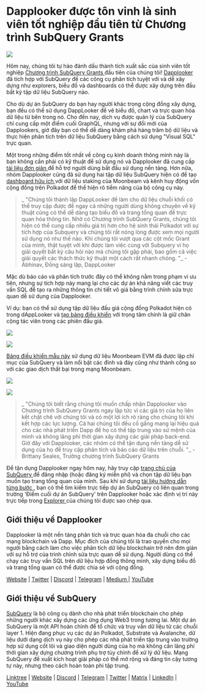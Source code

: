 # Dapplooker được tôn vinh là sinh viên tốt nghiệp đầu tiên từ Chương trình SubQuery Grants

![](https://miro.medium.com/max/700/0*m7loo6ZhFd_UrPtG)

Hôm nay, chúng tôi tự hào đánh dấu thành tích xuất sắc của sinh viên tốt nghiệp [ Chương trình SubQuery Grants ](https://subquery.network/grants) đầu tiên của chúng tôi! [Dapplooker](https://dapplooker.com/) đã tích hợp với SubQuery để các công cụ phân tích tuyệt với và dễ xây dựng như explorers, biểu đồ và dashboards có thể được xây dựng trên đầu bất kỳ tập dữ liệu SubQuery nào.

Cho dù dự án SubQuery do bạn hay người khác trong cộng đồng xây dựng, bạn đều có thể sử dụng DappLooker để vẽ biểu đồ, chart và trực quan hóa dữ liệu từ bên trong nó. Cho đến nay, dịch vụ được quản lý của SubQuery chỉ cung cấp một điểm cuối GraphQL, nhưng với sự đổi mới của Dapplookers, giờ đây bạn có thể dễ dàng khám phá hàng trăm bộ dữ liệu và thực hiện phân tích trên dữ liệu SubQuery bằng cách sử dụng "Visual SQL" trực quan.

Một trong những điểm tốt nhất về công cụ kinh doanh thông minh này là bạn không cần phải có kỹ thuật để sử dụng nó và Dapplooker đã cung cấp [ tài liệu đơn giản ](https://dapplooker.notion.site/SubQuery-55e159ee37ff453b9a278be0efbe319e) để hỗ trợ người dùng bắt đầu sử dụng nền tảng. Hơn nữa, nhóm Dapplooker cũng đã sử dụng hai tập dữ liệu SubQuery hiện có để tạo [ dashboard hữu ích ](https://dapplooker.com/category/subquery?type=dashboard) với dữ liệu staking của Moonbeam và kênh huy động vốn cộng đồng trên Polkadot để thể hiện rõ tiềm năng của bộ công cụ này.

> _ "Chúng tôi thành lập DappLooker để làm cho dữ liệu chuỗi khối có thể truy cập được để ngay cả những người dùng không chuyên về kỹ thuật cũng có thể dễ dàng tạo biểu đồ và trang tổng quan để trực quan hóa thông tin. Nhờ có Chương trình SubQuery Grants, chúng tôi hiện có thể cung cấp nhiều giá trị hơn cho hệ sinh thái Polkadot với sự tích hợp của Subquery và chúng tôi rất nóng lòng được xem mọi người sử dụng nó như thế nào. Khi chúng tôi vượt qua các cột mốc Grant của mình, thật tuyệt vời khi được làm việc cùng với Subquery vì họ giải quyết bất kỳ câu hỏi nào mà chúng tôi gặp phải, bao gồm cả việc giải quyết các thách thức kỹ thuật một cách rất nhanh chóng. "_ - Abhinav, Đồng sáng lập, DappLooker

Mặc dù báo cáo và phân tích trước đây có thể không nằm trong phạm vi ưu tiên, nhưng sự tích hợp này mang lại cho các dự án khả năng viết các truy vấn SQL để tạo ra những thông tin chi tiết vô giá bằng trình chỉnh sửa trực quan dễ sử dụng của Dapplooker.

Ví dụ: bạn có thể sử dụng tập dữ liệu đấu giá cộng đồng Polkadot hiện có trong dAppLooker và [ tạo bảng điều khiển](https://dapplooker.com/dapp/polkadot-auctions-and-crowdloans-120113?network=subquery&category=subquery&type=dashboard&udid=0) với trọng tâm chính là giữ chân cộng tác viên trong các phiên đấu giá.

![](https://miro.medium.com/max/700/0*IWuAPhPOqiGOFkc-)

![](https://miro.medium.com/max/700/0*Ajx_bTmMcRBuTB_z)

[Bảng điều khiển mẫu này](https://dapplooker.com/dapp/subquery-moonbeam-120116?network=subquery&category=subquery&type=dashboard&udid=0) sử dụng dữ liệu Moonbeam EVM đã được lập chỉ mục của SubQuery và làm nổi bật các đỉnh và đáy cũng như thành công so với các giao dịch thất bại trong mạng Moonbeam.

![](https://miro.medium.com/max/700/0*CPmeF30Kwwj0DbC6)

![](https://miro.medium.com/max/700/0*ofrjdSerY8_8DV-Q)

> _ "Chúng tôi biết rằng chúng tôi muốn chấp nhận Dapplooker vào Chương trình SubQuery Grants ngay lập tức vì các giá trị của họ liên kết chặt chẽ với chúng tôi và có một lợi ích rõ ràng cho chúng tôi khi kết hợp các lực lượng. Cả hai chúng tôi đều cố gắng mang lại hiệu quả cho các nhà phát triển Dapp để họ có thể tập trung vào sứ mệnh của mình và không lãng phí thời gian xây dựng các giải pháp back-end. Giờ đây với Dapplooker, các nhóm có thể tận dụng nền tảng dễ sử dụng của họ để truy cập phân tích và báo cáo dữ liệu trên chuỗi. "_ - Brittany Seales, Trưởng chương trình SubQuery Grants

Để tận dụng Dapplooker ngay hôm nay, hãy truy cập [ trang chủ của SubQuery ](https://dapplooker.com/integration/subquery) để đăng nhập (hoặc đăng ký miễn phí) và chọn tập dữ liệu bạn muốn tạo trang tổng quan của mình. Sau khi sử dụng [ tài liệu hướng dẫn từng bước ](https://dapplooker.notion.site/SubQuery-55e159ee37ff453b9a278be0efbe319e), bạn có thể tìm kiếm trực tiếp dự án SubQuery có liên quan trong trường 'Điểm cuối dự án SubQuery' trên Dapplooker hoặc xác định vị trí này trực tiếp trong [ Explorer ](https://explorer.subquery.network/) của chúng tôi được sao chép qua.

## Giới thiệu về Dapplooker

Dapplooker là một nền tảng phân tích và trực quan hóa đa chuỗi cho các mạng blockchain và Dapp. Mục đích của chúng tôi là trao quyền cho mọi người bằng cách làm cho việc phân tích dữ liệu blockchain trở nên đơn giản với sự hỗ trợ của trình chỉnh sửa trực quan dễ sử dụng. Người dùng có thể chạy các truy vấn SQL trên dữ liệu hợp đồng thông minh, xây dựng biểu đồ và trang tổng quan có thể được chia sẻ với cộng đồng.

[Website](https://dapplooker.com/) | [Twitter](https://twitter.com/dapplooker) | [Discord](https://dapplooker.com/community) | [Telegram](https://t.me/dapplooker) | [Medium ](https://dapplooker.medium.com/)| [YouTube](https://www.youtube.com/channel/UC1KJmtb3UhnWSN_sDv71_fg)

## Giới thiệu về SubQuery

[SubQuery](https://subquery.network/) là bộ công cụ dành cho nhà phát triển blockchain cho phép những người khác xây dựng các ứng dụng Web3 trong tương lai. Một dự án SubQuery là một API hoàn chỉnh để tổ chức và truy vấn dữ liệu từ các chuỗi layer 1. Hiện đang phục vụ các dự án Polkadot, Substrate và Avalanche, dữ liệu dưới dạng dịch vụ này cho phép các nhà phát triển tập trung vào trường hợp sử dụng cốt lõi và giao diện người dùng của họ mà không cần lãng phí thời gian xây dựng chương trình phụ trợ tùy chỉnh để xử lý dữ liệu. Mạng SubQuery đề xuất kích hoạt giải pháp có thể mở rộng và đáng tin cậy tương tự này, nhưng theo cách hoàn toàn phi tập trung.

[Linktree](https://linktr.ee/subquerynetwork) | [Website](https://subquery.network/) | [Discord](https://discord.com/invite/78zg8aBSMG) | [Telegram](https://t.me/subquerynetwork) | [Twitter](https://twitter.com/subquerynetwork) | [Matrix](https://matrix.to/#/#subquery:matrix.org) | [LinkedIn](https://www.linkedin.com/company/subquery) | [YouTube](https://www.youtube.com/channel/UCi1a6NUUjegcLHDFLr7CqLw)
